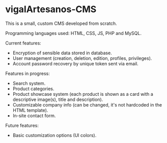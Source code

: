 # vigalArtesanos-CMS
This is a small, custom CMS developed from scratch. 

Programming languages used: HTML, CSS, JS, PHP and MySQL.

Current features:
- Encryption of sensible data stored in database.
- User management (creation, deletion, edition, profiles, privileges).
- Account password recovery by unique token sent via email.

Features in progress:
- Search system.
- Product categories.
- Product showcase system (each product is shown as a card with a descriptive image(s), title and description).
- Customizable company info (can be changed, it's not hardcoded in the HTML template).
- In-site contact form.

Future features:
- Basic customization options (UI colors).
